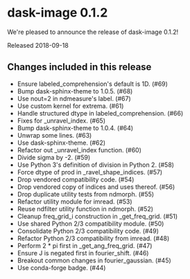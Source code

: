 # dask-image 0.1.2

We're pleased to announce the release of dask-image 0.1.2!

Released 2018-09-18

## Changes included in this release
- Ensure labeled_comprehension's default is 1D. (#69)
- Bump dask-sphinx-theme to 1.0.5. (#68)
- Use nout=2 in ndmeasure's label. (#67)
- Use custom kernel for extrema. (#61)
- Handle structured dtype in labeled_comprehension. (#66)
- Fixes for _unravel_index. (#65)
- Bump dask-sphinx-theme to 1.0.4. (#64)
- Unwrap some lines. (#63)
- Use dask-sphinx-theme. (#62)
- Refactor out _unravel_index function. (#60)
- Divide sigma by -2. (#59)
- Use Python 3's definition of division in Python 2. (#58)
- Force dtype of prod in _ravel_shape_indices. (#57)
- Drop vendored compatibility code. (#54)
- Drop vendored copy of indices and uses thereof. (#56)
- Drop duplicate utility tests from ndmorph. (#55)
- Refactor utility module for imread. (#53)
- Reuse ndfilter utility function in ndmorph. (#52)
- Cleanup freq_grid_i construction in _get_freq_grid. (#51)
- Use shared Python 2/3 compatibility module. (#50)
- Consolidate Python 2/3 compatibility code. (#49)
- Refactor Python 2/3 compatibility from imread. (#48)
- Perform 2 * pi first in _get_ang_freq_grid. (#47)
- Ensure J is negated first in fourier_shift. (#46)
- Breakout common changes in fourier_gaussian. (#45)
- Use conda-forge badge. (#44)
